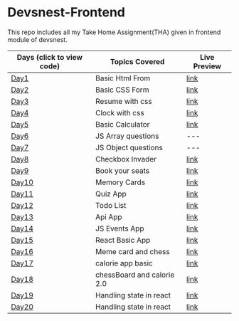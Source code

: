 # Devsnest-Frontend

This repo includes all my Take Home Assignment(THA) given in frontend module of devsnest.

| Days (click to view code)                                                     | Topics Covered             | Live Preview                                                                 |
| ----------------------------------------------------------------------------- | -------------------------- | ---------------------------------------------------------------------------- |
| [Day1](./day-01)                                                              | Basic Html From            | [link](https://vinitpal.github.io/Devsnest-Frontend/day-01/index.html)       |
| [Day2](./day-02)                                                              | Basic CSS Form             | [link](https://vinitpal.github.io/Devsnest-Frontend/day-02)                  |
| [Day3](./day-03)                                                              | Resume with css            | [link](https://vinitpal.github.io/Devsnest-Frontend/day-03)                  |
| [Day4](./day-04)                                                              | Clock with css             | [link](https://vinitpal.github.io/Devsnest-Frontend/day-04)                  |
| [Day5](./day-05/basic_calculator)                                             | Basic Calculator           | [link](https://vinitpal.github.io/Devsnest-Frontend/day-05/basic_calculator) |
| [Day6](./day-06)                                                              | JS Array questions         | ---                                                                          |
| [Day7](./day-07/script.js)                                                    | JS Object questions        | ---                                                                          |
| [Day8](./day-08/script.js)                                                    | Checkbox Invader           | [link](https://vinitpal.github.io/Devsnest-Frontend/day-08)                  |
| [Day9](./day-09)                                                              | Book your seats            | [link](https://vinitpal.github.io/Devsnest-Frontend/day-09/index.html)       |
| [Day10](./day-10)                                                             | Memory Cards               | [link](https://vinitpal.github.io/Devsnest-Frontend/day-10/index.html)       |
| [Day11](./day-11)                                                             | Quiz App                   | [link](https://vinitpal.github.io/Devsnest-Frontend/day-11/index.html)       |
| [Day12](./day-12)                                                             | Todo List                  | [link](https://vinitpal.github.io/Devsnest-Frontend/day-12/index.html)       |
| [Day13](./day-13)                                                             | Api App                    | [link](https://vinitpal.github.io/Devsnest-Frontend/day-13/index.html)       |
| [Day14](./day-14)                                                             | JS Events App              | [link](https://vinitpal.github.io/Devsnest-Frontend/day-14/index.html)       |
| [Day15](./day-15)                                                             | React Basic App            | [link](https://vinitpal.github.io/Devsnest-Frontend/day-15/index.html)       |
| [Day16](https://github.com/Vinitpal/Devsnest-React-THAs/tree/main/src/day-16) | Meme card and chess        | [link](https://vinitpal.github.io/Devsnest-React-THAs/build/#/day-16)        |
| [Day17](https://github.com/Vinitpal/Devsnest-React-THAs/tree/main/src/day-17) | calorie app basic          | [link](https://vinitpal.github.io/Devsnest-React-THAs/build/#/day-17)        |
| [Day18](https://github.com/Vinitpal/Devsnest-React-THAs/tree/main/src/day-18) | chessBoard and calorie 2.0 | [link](https://vinitpal.github.io/Devsnest-React-THAs/build/#/day-18)        |
| [Day19](https://github.com/Vinitpal/Devsnest-React-THAs/tree/main/src/day-19) | Handling state in react    | [link](https://vinitpal.github.io/Devsnest-React-THAs/build/#/day-19)        |
| [Day20](https://github.com/Vinitpal/Devsnest-React-THAs/tree/main/src/day-20) | Handling state in react    | [link](https://vinitpal.github.io/Devsnest-React-THAs/build/#/day-20)        |
